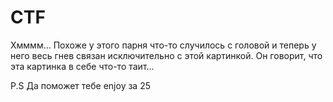 # CTF
Хмммм... Похоже у этого парня что-то случилось с головой и теперь у него весь гнев связан исключительно с этой картинкой. Он говорит, что эта картинка в себе что-то таит...

P.S Да поможет тебе enjoy за 25
